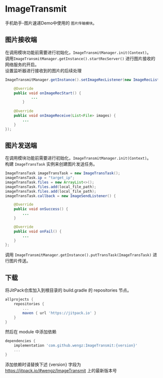 # ImageTransmit

手机助手-图片速递Demo中使用的 `图片传输模块`。

## 图片接收端

在调用模块功能前需要进行初始化，`ImageTransmitManager.init(Context)`。  
调用`ImageTransmitManager.getInstance().startRecServer()` 进行图片接收的网络服务的开启。  
设置监听器进行接收到的图片的后续处理
```java
ImageTransmitManager.getInstance().setImageRecListener(new ImageRecListener(){

	@Override
	public void onImageRecStart() {
       		...
    	}
	    
	@Override
	public void onImageReceive(List<File> images) {
		...
	}
});
```

## 图片发送端

在调用模块功能前需要进行初始化，`ImageTransmitManager.init(Context)`。  
构建 `ImageTransTask` 实例来创建图片发送任务。
```java
ImageTransTask imageTransTask = new ImageTransTask();
imageTransTask.ip = "target_ip";
imageTransTask.files = new ArrayList<>();
imageTransTask.files.add(local_file_path);
imageTransTask.files.add(local_file_path);
imageTransTask.callback = new ImageSendListener() {

	@Override
	public void onSuccess() {
		...
	}

	@Override
	public void onFail() {
		...
	}
};
```
调用 `ImageTransmitManager.getInstance().putTransTask(ImageTransTask)` 进行图片传送。

## 下载

将JitPack仓库加入到根目录的 build.gradle 的 repositories 节点。
```gradle
allprojects {
	repositories {
		...
		maven { url 'https://jitpack.io' }
	}
}
```
然后在 module 中添加依赖
```gradle
dependencies {
	implementation 'com.github.wengz:ImageTransmit:{version}'
	...
}
```
添加依赖时请替换下述 {version} 字段为 https://jitpack.io/#wengz/ImageTransmit 上的最新版本号

